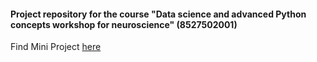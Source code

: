 #### Project repository for the course "Data science and advanced Python concepts workshop for neuroscience" (8527502001) 



Find Mini Project [here](https://github.com/Oguama77/Python_DS_Project/blob/main/Prosperity_Oguama_Mini_Project.ipynb)
